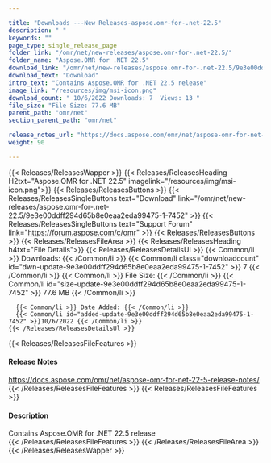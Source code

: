 ```yaml
---

title: "Downloads ---New Releases-aspose.omr-for-.net-22.5"
description: " "
keywords: ""
page_type: single_release_page
folder_link: "/omr/net/new-releases/aspose.omr-for-.net-22.5/"
folder_name: "Aspose.OMR for .NET 22.5"
download_link: "/omr/net/new-releases/aspose.omr-for-.net-22.5/9e3e00ddff294d65b8e0eaa2eda99475-1-7452"
download_text: "Download"
intro_text: "Contains Aspose.OMR for .NET 22.5 release"
image_link: "/resources/img/msi-icon.png"
download_count: " 10/6/2022 Downloads: 7  Views: 13 "
file_size: "File Size: 77.6 MB"
parent_path: "omr/net"
section_parent_path: "omr/net"

release_notes_url: "https://docs.aspose.com/omr/net/aspose-omr-for-net-22-5-release-notes/"
weight: 90

---
```


{{< Releases/ReleasesWapper >}}
  {{< Releases/ReleasesHeading H2txt="Aspose.OMR for .NET 22.5" imagelink="/resources/img/msi-icon.png">}}
  {{< Releases/ReleasesButtons >}}
    {{< Releases/ReleasesSingleButtons text="Download" link="/omr/net/new-releases/aspose.omr-for-.net-22.5/9e3e00ddff294d65b8e0eaa2eda99475-1-7452" >}}
    {{< Releases/ReleasesSingleButtons text="Support Forum" link="https://forum.aspose.com/c/omr" >}}
  {{< Releases/ReleasesButtons >}}
  {{< Releases/ReleasesFileArea >}}
    {{< Releases/ReleasesHeading h4txt="File Details">}}
    {{< Releases/ReleasesDetailsUl >}}
      {{< Common/li >}} Downloads: {{< /Common/li >}}
      {{< Common/li class="downloadcount" id="dwn-update-9e3e00ddff294d65b8e0eaa2eda99475-1-7452" >}} 7 {{< /Common/li >}}
      {{< Common/li >}} File Size: {{< /Common/li >}}
      {{< Common/li id="size-update-9e3e00ddff294d65b8e0eaa2eda99475-1-7452" >}} 77.6 MB {{< /Common/li >}}

      {{< Common/li >}} Date Added: {{< /Common/li >}}
      {{< Common/li id="added-update-9e3e00ddff294d65b8e0eaa2eda99475-1-7452" >}}10/6/2022 {{< /Common/li >}}
    {{< /Releases/ReleasesDetailsUl >}}

  {{< Releases/ReleasesFileFeatures >}}
      <h4>Release Notes</h4><div><a href='https://docs.aspose.com/omr/net/aspose-omr-for-net-22-5-release-notes/'>https://docs.aspose.com/omr/net/aspose-omr-for-net-22-5-release-notes/</a></div>
  {{< /Releases/ReleasesFileFeatures >}}
  {{< Releases/ReleasesFileFeatures >}}
      <h4>Description</h4><div class="HTMLDescription">Contains Aspose.OMR for .NET 22.5 release</div>
  {{< /Releases/ReleasesFileFeatures >}}
 {{< /Releases/ReleasesFileArea >}}
{{< /Releases/ReleasesWapper >}}


